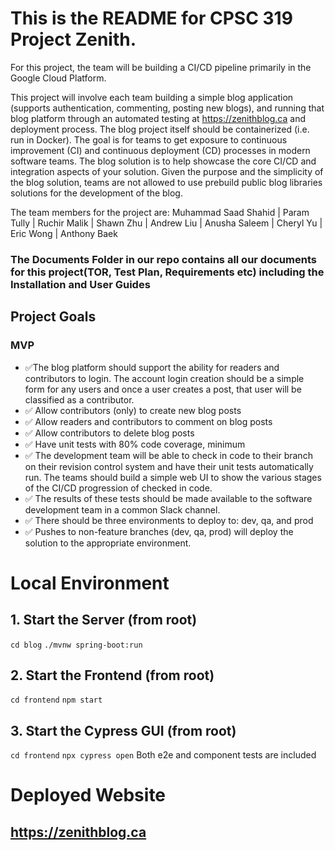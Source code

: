 # This is the README for CPSC 319 Project Zenith.

For this project, the team will be building a CI/CD pipeline primarily in the Google Cloud Platform.

This project will involve each team building a simple blog application (supports authentication, commenting, posting new blogs), and running that blog platform through an automated testing at https://zenithblog.ca and deployment process. The blog project itself should be containerized (i.e. run in Docker). The goal is for teams to get exposure to continuous improvement (CI) and continuous deployment (CD) processes in modern software teams. The blog solution is to help showcase the core CI/CD and integration aspects of your solution. Given the purpose and the simplicity of the blog solution, teams are not allowed to use prebuild public blog libraries solutions for the development of the blog.

The team members for the project are:
Muhammad Saad Shahid |  Param Tully | Ruchir Malik | Shawn Zhu | Andrew Liu | Anusha Saleem | Cheryl Yu | Eric Wong | Anthony Baek

### The Documents Folder in our repo contains all our documents for this project(TOR, Test Plan, Requirements etc) including the Installation and User Guides

## Project Goals
### MVP
- :white_check_mark:The blog platform should support the ability for readers and contributors to login. The account login creation should be a simple form       for any users and once a user creates a post, that user will be classified as a contributor.
- :white_check_mark: Allow contributors (only) to create new blog posts
- :white_check_mark: Allow readers and contributors to comment on blog posts
- :white_check_mark: Allow contributors to delete blog posts
- :white_check_mark: Have unit tests with 80% code coverage, minimum
- :white_check_mark: The development team will be able to check in code to their branch on their revision control system and have their unit tests automatically run. The teams should build a simple web UI to show the various stages of the CI/CD progression of checked in code.
- :white_check_mark: The results of these tests should be made available to the software development team in a common Slack channel.
- :white_check_mark: There should be three environments to deploy to: dev, qa, and prod
- :white_check_mark: Pushes to non-feature branches (dev, qa, prod) will deploy the solution to the appropriate environment.


# Local Environment
## 1. Start the Server (from root)
```cd blog```
```./mvnw spring-boot:run```

## 2. Start the Frontend (from root)
```cd frontend```
```npm start```

## 3. Start the Cypress GUI (from root)
```cd frontend```
```npx cypress open```
Both e2e and component tests are included

# Deployed Website
## https://zenithblog.ca
